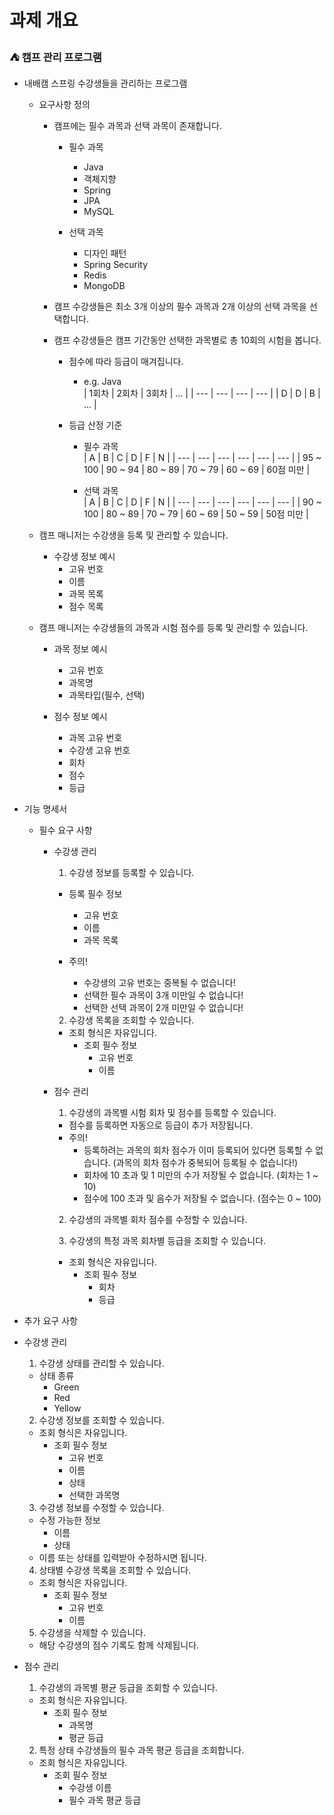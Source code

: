 <h1>과제 개요</h1>

<h3>⛺ 캠프 관리 프로그램</h3>

- 내배캠 스프링 수강생들을 관리하는 프로그램
  - 요구사항 정의
    - 캠프에는 필수 과목과 선택 과목이 존재합니다.
      - 필수 과목
        - Java
        - 객체지향
        - Spring
        - JPA
        - MySQL
          
      - 선택 과목
        - 디자인 패턴
        - Spring Security
        - Redis
        - MongoDB
          
    - 캠프 수강생들은 최소 3개 이상의 필수 과목과 2개 이상의 선택 과목을 선택합니다.
    - 캠프 수강생들은 캠프 기간동안 선택한 과목별로 총 10회의 시험을 봅니다.
      - 점수에 따라 등급이 매겨집니다.
        - e.g. Java    
          | 1회차 | 2회차 | 3회차 | … |
          | --- | --- | --- | --- |
          | D | D | B | … |
      
      - 등급 산정 기준
        - 필수 과목   
          | A | B | C | D | F | N |
          | --- | --- | --- | --- | --- | --- |
          | 95 ~ 100 | 90 ~ 94 | 80 ~ 89 | 70 ~ 79 | 60 ~ 69 | 60점 미만 |

        - 선택 과목          
          | A | B | C | D | F | N |
          | --- | --- | --- | --- | --- | --- |
          | 90 ~ 100 | 80 ~ 89 | 70 ~ 79 | 60 ~ 69 | 50 ~ 59 | 50점 미만 |


  - 캠프 매니저는 수강생을 등록 및 관리할 수 있습니다.
    - 수강생 정보 예시
      - 고유 번호
      - 이름
      - 과목 목록
      - 점수 목록
        
  - 캠프 매니저는 수강생들의 과목과 시험 점수를 등록 및 관리할 수 있습니다.
    - 과목 정보 예시
      - 고유 번호
      - 과목명
      - 과목타입(필수, 선택)
      
    - 점수 정보 예시
      - 과목 고유 번호
      - 수강생 고유 번호
      - 회차
      - 점수
      - 등급
        
- 기능 명세서
  - 필수 요구 사항
    - 수강생 관리
      1. 수강생 정보를 등록할 수 있습니다.
        - 등록 필수 정보
          - 고유 번호
          - 이름
          - 과목 목록
          
        - 주의!
          - 수강생의 고유 번호는 중복될 수 없습니다!
          - 선택한 필수 과목이 3개 미만일 수 없습니다!
          - 선택한 선택 과목이 2개 미만일 수 없습니다!
          
      2. 수강생 목록을 조회할 수 있습니다.
        - 조회 형식은 자유입니다.
          - 조회 필수 정보
            - 고유 번호
            - 이름

    - 점수 관리
      1. 수강생의 과목별 시험 회차 및 점수를 등록할 수 있습니다.
        - 점수를 등록하면 자동으로 등급이 추가 저장됩니다.
        - 주의!
          - 등록하려는 과목의 회차 점수가 이미 등록되어 있다면 등록할 수 없습니다. (과목의 회차 점수가 중복되어 등록될 수 없습니다!)
          - 회차에 10 초과 및 1 미만의 수가 저장될 수 없습니다. (회차는 1 ~ 10)
          - 점수에 100 초과 및 음수가 저장될 수 없습니다. (점수는 0 ~ 100)
      
      2. 수강생의 과목별 회차 점수를 수정할 수 있습니다.

      3. 수강생의 특정 과목 회차별 등급을 조회할 수 있습니다.
        - 조회 형식은 자유입니다.
          - 조회 필수 정보
            - 회차
            - 등급

 - 추가 요구 사항
  - 수강생 관리
    1. 수강생 상태를 관리할 수 있습니다.
      - 상태 종류
        - Green
        - Red
        - Yellow
       
    2. 수강생 정보를 조회할 수 있습니다.
      - 조회 형식은 자유입니다.
        - 조회 필수 정보
          - 고유 번호
          - 이름
          - 상태
          - 선택한 과목명
       
    3. 수강생 정보를 수정할 수 있습니다.
      - 수정 가능한 정보
        - 이름
        - 상태
      - 이름 또는 상태를 입력받아 수정하시면 됩니다.
       
    4. 상태별 수강생 목록을 조회할 수 있습니다.
      - 조회 형식은 자유입니다.
        - 조회 필수 정보
          - 고유 번호
          - 이름

    5. 수강생을 삭제할 수 있습니다.
      - 해당 수강생의 점수 기록도 함께 삭제됩니다.

  - 점수 관리
    1. 수강생의 과목별 평균 등급을 조회할 수 있습니다.
      - 조회 형식은 자유입니다.
        - 조회 필수 정보
          - 과목명
          - 평균 등급
            
    2. 특정 상태 수강생들의 필수 과목 평균 등급을 조회합니다.
      - 조회 형식은 자유입니다.
        - 조회 필수 정보
          - 수강생 이름
          - 필수 과목 평균 등급

